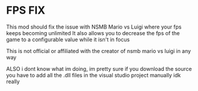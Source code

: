 # FPS FIX
This mod should fix the issue with NSMB Mario vs Luigi where your fps keeps becoming unlimited
It also allows you to decrease the fps of the game to a configurable value while it isn't in focus

This is not official or affiliated with the creator of nsmb mario vs luigi in any way

ALSO i dont know what im doing, im pretty sure if you download the source you have to add all the .dll files in the visual studio project manually idk really
